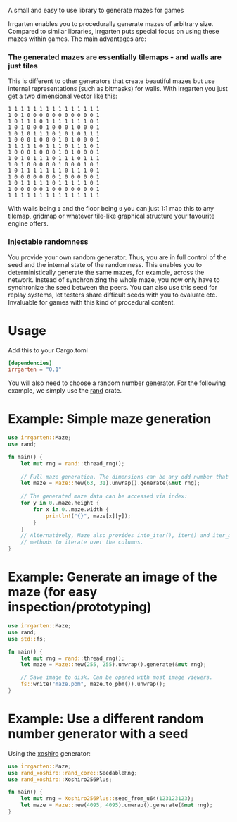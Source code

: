 A small and easy to use library to generate mazes for games

Irrgarten enables you to procedurally generate mazes of arbitrary size. Compared to similar
libraries, Irrgarten puts special focus on using these mazes within games. The main
advantages are:

### The generated mazes are essentially tilemaps - and walls are just tiles

This is different to other generators that create beautiful mazes but use internal representations
(such as bitmasks) for walls. With Irrgarten you just get a two dimensional vector
like this:

```
1 1 1 1 1 1 1 1 1 1 1 1 1 1 1 
1 0 1 0 0 0 0 0 0 0 0 0 0 0 1 
1 0 1 1 1 0 1 1 1 1 1 1 1 0 1 
1 0 1 0 0 0 1 0 0 0 1 0 0 0 1 
1 0 1 0 1 1 1 0 1 0 1 0 1 1 1 
1 0 0 0 1 0 0 0 1 0 1 0 0 0 1 
1 1 1 1 1 0 1 1 1 0 1 1 1 0 1 
1 0 0 0 1 0 0 0 1 0 1 0 0 0 1 
1 0 1 0 1 1 1 0 1 1 1 0 1 1 1 
1 0 1 0 0 0 0 0 1 0 0 0 1 0 1 
1 0 1 1 1 1 1 1 1 0 1 1 1 0 1 
1 0 0 0 0 0 0 0 1 0 0 0 0 0 1 
1 0 1 1 1 1 1 0 1 1 1 1 1 0 1 
1 0 0 0 0 0 1 0 0 0 0 0 0 0 1 
1 1 1 1 1 1 1 1 1 1 1 1 1 1 1 
```

With walls being ```1``` and the floor being ```0``` you can just 1:1 map this to
any tilemap, gridmap or whatever tile-like graphical structure your favourite engine
offers.

### Injectable randomness

You provide your own random generator. Thus, you are in full control
of the seed and the internal state of the randomness. This enables you to
deterministically generate the same mazes, for example, across the network. Instead
of synchronizing the whole maze, you now only have to synchronize the seed between
the peers. You can also use this seed for replay systems, let testers share difficult
seeds with you to evaluate etc. Invaluable for games with this kind of procedural
content.

# Usage

Add this to your Cargo.toml

```toml
[dependencies]
irrgarten = "0.1"
```

You will also need to choose a random number generator. For the following example,
we simply use the [rand](https://crates.io/crates/rand) crate.

# Example: Simple maze generation

```rust
use irrgarten::Maze;
use rand;

fn main() {
    let mut rng = rand::thread_rng();
    
    // Full maze generation. The dimensions can be any odd number that is > 5.
    let maze = Maze::new(63, 31).unwrap().generate(&mut rng);
    
    // The generated maze data can be accessed via index:
    for y in 0..maze.height {
        for x in 0..maze.width {
            println!("{}", maze[x][y]);
        }
    }
    // Alternatively, Maze also provides into_iter(), iter() and iter_mut()
    // methods to iterate over the columns.
}
```

# Example: Generate an image of the maze (for easy inspection/prototyping)

```rust
use irrgarten::Maze;
use rand;
use std::fs;

fn main() {
    let mut rng = rand::thread_rng();
    let maze = Maze::new(255, 255).unwrap().generate(&mut rng);

    // Save image to disk. Can be opened with most image viewers.
    fs::write("maze.pbm", maze.to_pbm()).unwrap();
}
```

# Example: Use a different random number generator with a seed

Using the [xoshiro](https://crates.io/crates/rand_xoshiro) generator:

```rust
use irrgarten::Maze;
use rand_xoshiro::rand_core::SeedableRng;
use rand_xoshiro::Xoshiro256Plus;

fn main() {
    let mut rng = Xoshiro256Plus::seed_from_u64(123123123);
    let maze = Maze::new(4095, 4095).unwrap().generate(&mut rng);
}
```